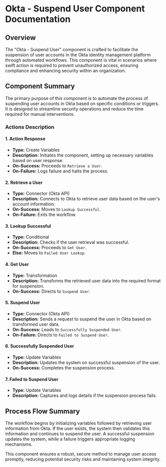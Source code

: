 # Okta - Suspend User Component Documentation

## Overview
The "Okta - Suspend User" component is crafted to facilitate the suspension of user accounts in the Okta identity management platform through automated workflows. This component is vital in scenarios where swift action is required to prevent unauthorized access, ensuring compliance and enhancing security within an organization.

## Component Summary
The primary purpose of this component is to automate the process of suspending user accounts in Okta based on specific conditions or triggers. It is designed to streamline security operations and reduce the time required for manual interventions.

### Actions Description
#### 1. Action Response
- **Type:** Create Variables
- **Description:** Initiates the component, setting up necessary variables based on user response.
- **On-Success:** Proceeds to `Retrieve a User`.
- **On-Failure:** Logs failure and halts the process.

#### 2. Retrieve a User
- **Type:** Connector (Okta API)
- **Description:** Connects to Okta to retrieve user data based on the user's account information.
- **On-Success:** Moves to `Lookup Successful`.
- **On-Failure:** Exits the workflow.

#### 3. Lookup Successful
- **Type:** Conditional
- **Description:** Checks if the user retrieval was successful.
- **On-Success:** Proceeds to `Get User`.
- **Else:** Moves to `Failed User Lookup`.

#### 4. Get User
- **Type:** Transformation
- **Description:** Transforms the retrieved user data into the required format for suspension.
- **On-Success:** Directs to `Suspend User`.

#### 5. Suspend User
- **Type:** Connector (Okta API)
- **Description:** Sends a request to suspend the user in Okta based on transformed user data.
- **On-Success:** Leads to `Successfully Suspended User`.
- **On-Failure:** Directs to `Failed to Suspend User`.

#### 6. Successfully Suspended User
- **Type:** Update Variables
- **Description:** Updates the system on successful suspension of the user.
- **On-Success:** Completes the suspension process.

#### 7. Failed to Suspend User
- **Type:** Update Variables
- **Description:** Captures and logs details if the suspension process fails.

## Process Flow Summary
The workflow begins by initializing variables followed by retrieving user information from Okta. If the user exists, the system then validates this information and continues to suspend the user. A successful suspension updates the system, while a failure triggers appropriate logging mechanisms.

This component ensures a robust, secure method to manage user access promptly, reducing potential security risks and maintaining system integrity.

